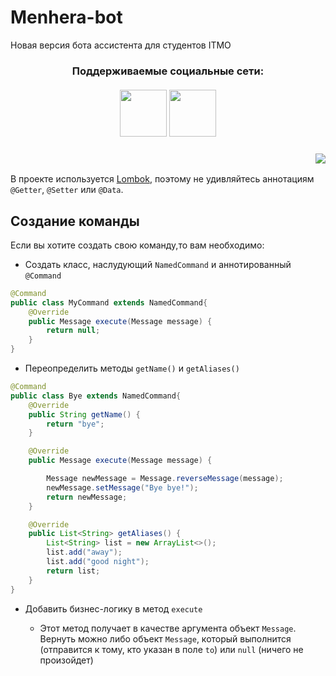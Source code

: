 # Menhera-bot
Новая версия бота ассистента для студентов ITMO
<h3 align=center>
Поддерживаемые социальные сети:<br><br>
    <a href="https://vk.com/itmo_xcore"><img src="https://image.flaticon.com/icons/svg/906/906377.svg" width=75 height=75/></a>
    <a href="https://telegram.me/menheraitmoBot"><img src="https://image.flaticon.com/icons/svg/145/145813.svg" width=75 height=75/></a>
</h3>
<h3 align=right><img src="https://sun9-33.userapi.com/c848616/v848616126/142d19/wP-FvHTZ9tc.jpg"></h3>

В проекте используется [Lombok](https://projectlombok.org/), поэтому не удивляйтесь аннотациям `@Getter`, `@Setter` или `@Data`.

## Создание команды
Если вы хотите создать свою команду,то вам необходимо:
* Создать класс, наслудующий `NamedCommand` и аннотированный `@Command`
```java
@Command
public class MyCommand extends NamedCommand{
    @Override
    public Message execute(Message message) {
        return null;
    }
}
```
* Переопределить методы `getName()` и `getAliases()`
```java
@Command
public class Bye extends NamedCommand{
    @Override
    public String getName() {
        return "bye";
    }

    @Override
    public Message execute(Message message) {

        Message newMessage = Message.reverseMessage(message);
        newMessage.setMessage("Bye bye!");
        return newMessage;
    }

    @Override
    public List<String> getAliases() {
        List<String> list = new ArrayList<>();
        list.add("away");
        list.add("good night");
        return list;
    }
}
```
* Добавить бизнес-логику в метод `execute`

  * Этот метод получает в качестве аргумента объект `Message`. 
Вернуть можно либо объект `Message`, который выполнится (отправится к тому, кто указан в поле `to`) или `null` (ничего не произойдет)
